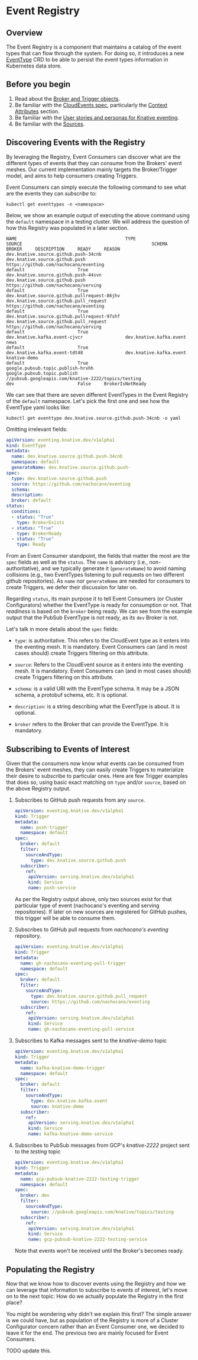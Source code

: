 # Event Registry

## Overview

The Event Registry is a component that maintains a catalog of the event types that can flow through the system. 
For doing so, it introduces a new [EventType](../reference/eventing/eventing.md) CRD to be able to persist the event types 
information in Kubernetes data store. 

## Before you begin

1. Read about the [Broker and Trigger objects](./broker-trigger.md).
1. Be familiar with the [CloudEvents spec](https://github.com/cloudevents/spec/blob/master/spec.md),
   particularly the [Context Attributes](https://github.com/cloudevents/spec/blob/master/spec.md#context-attributes)
   section.
1. Be familiar with the [User stories and personas for Knative eventing](https://docs.google.com/document/d/15uhyqQvaomxRX2u8s0i6CNhA86BQTNztkdsLUnPmvv4/edit?usp=sharing).
1. Be familiar with the [Sources](./sources/README.md).

## Discovering Events with the Registry

By leveraging the Registry, Event Consumers can discover what are the different types of events that they can consume 
from the Brokers' event meshes. Our current implementation mainly targets the Broker/Trigger model, and aims to help 
consumers creating Triggers. 

Event Consumers can simply execute the following command to see what are the events they can *subscribe* to:

`kubectl get eventtypes -n <namespace>`

Below, we show an example output of executing the above command using the `default` namespace in a testing cluster. 
We will address the question of how this Registry was populated in a later section.  

```
NAME                                         TYPE                                    SOURCE                                                 SCHEMA        BROKER     DESCRIPTION     READY     REASON
dev.knative.source.github.push-34cnb         dev.knative.source.github.push          https://github.com/nachocano/eventing                                default                    True
dev.knative.source.github.push-44svn         dev.knative.source.github.push          https://github.com/nachocano/serving                                 default                    True 
dev.knative.source.github.pullrequest-86jhv  dev.knative.source.github.pull_request  https://github.com/nachocano/eventing                                default                    True
dev.knative.source.github.pullrequest-97shf  dev.knative.source.github.pull_request  https://github.com/nachocano/serving                                 default                    True  
dev.knative.kafka.event-cjvcr                dev.knative.kafka.event                 news                                                                 default                    True    
dev.knative.kafka.event-tdt48                dev.knative.kafka.event                 knative-demo                                                         default                    True
google.pubsub.topic.publish-hrxhh            google.pubsub.topic.publish             //pubsub.googleapis.com/knative-2222/topics/testing                  dev                        False     BrokerIsNotReady
```

We can see that there are seven different EventTypes in the Event Registry of the `default` namespace. 
Let's pick the first one and see how the EventType yaml looks like:

`kubectl get eventtype dev.knative.source.github.push-34cnb -o yaml`

Omitting irrelevant fields:

```yaml
apiVersion: eventing.knative.dev/v1alpha1
kind: EventType
metadata:
  name: dev.knative.source.github.push-34cnb
  namespace: default
  generateName: dev.knative.source.github.push-  
spec:
  type: dev.knative.source.github.push
  source: https://github.com/nachocano/eventing
  schema:
  description:
  broker: default
status:
  conditions:
  - status: "True"
    type: BrokerExists
  - status: "True"
    type: BrokerReady
  - status: "True"
    type: Ready
```

From an Event Consumer standpoint, the fields that matter the most are the `spec` fields as well as the `status`.
The `name` is advisory (i.e., non-authoritative), and we typically generate it (`generateName`) to avoid naming collisions 
(e.g., two EventTypes listening to pull requests on two different github repositories). 
As `name` nor `generateName` are needed for consumers to create Triggers, we defer their discussion for later on.

Regarding `status`, its main purpose it to tell Event Consumers (or Cluster Configurators) whether the EventType is ready 
for consumption or not. That *readiness* is based on the `broker` being ready. We can see from the example output that 
the PubSub EventType is not ready, as its `dev` Broker is not.
 
Let's talk in more details about the `spec` fields:
 
- `type`: is authoritative. This refers to the CloudEvent type as it enters into the eventing mesh. It is mandatory. 
Event Consumers can (and in most cases should) create Triggers filtering on this attribute.

- `source`: Refers to the CloudEvent source as it enters into the eventing mesh. It is mandatory.
Event Consumers can (and in most cases should) create Triggers filtering on this attribute.

- `schema`: is a valid URI with the EventType schema. It may be a JSON schema, a protobuf schema, etc. It is optional.

- `description`: is a string describing what the EventType is about. It is optional.

- `broker` refers to the Broker that can provide the EventType. It is mandatory.


## Subscribing to Events of Interest

Given that the consumers now know what events can be consumed from the Brokers' event meshes, they can easily create 
Triggers to materialize their desire to subscribe to particular ones. 
Here are few Trigger examples that does so, using basic exact matching on `type` and/or `source`, based on the above Registry output.

1. Subscribes to GitHub push requests from any `source`.

    ```yaml
    apiVersion: eventing.knative.dev/v1alpha1
    kind: Trigger
    metadata:
      name: push-trigger
      namespace: default
    spec:
      broker: default
      filter:
        sourceAndType:
          type: dev.knative.source.github.push
      subscriber:
        ref:
         apiVersion: serving.knative.dev/v1alpha1
         kind: Service
         name: push-service
    ```
    
    As per the Registry output above, only two sources exist 
    for that particular type of event (nachocano's eventing and serving repositories). 
    If later on new sources are registered for GitHub pushes, this trigger will be able to consume them.
        
1. Subscribes to GitHub pull requests from *nachocano's eventing* repository.

    ```yaml
    apiVersion: eventing.knative.dev/v1alpha1
    kind: Trigger
    metadata:
      name: gh-nachocano-eventing-pull-trigger
      namespace: default
    spec:
      broker: default
      filter:
        sourceAndType:
          type: dev.knative.source.github.pull_request
          source: https://github.com/nachocano/eventing
      subscriber:
        ref:
         apiVersion: serving.knative.dev/v1alpha1
         kind: Service
         name: gh-nachocano-eventing-pull-service
    ```

1. Subscribes to Kafka messages sent to the *knative-demo* topic

    ```yaml
    apiVersion: eventing.knative.dev/v1alpha1
    kind: Trigger
    metadata:
      name: kafka-knative-demo-trigger
      namespace: default
    spec:
      broker: default
      filter:
        sourceAndType:
          type: dev.knative.kafka.event
          source: knative-demo
      subscriber:
        ref:
         apiVersion: serving.knative.dev/v1alpha1
         kind: Service
         name: kafka-knative-demo-service
    ```

1. Subscribes to PubSub messages from GCP's *knative-2222* project sent to the *testing* topic

    ```yaml
    apiVersion: eventing.knative.dev/v1alpha1
    kind: Trigger
    metadata:
      name: gcp-pubsub-knative-2222-testing-trigger
      namespace: default
    spec:
      broker: dev
      filter:
        sourceAndType:
          source: //pubsub.googleapis.com/knative/topics/testing
      subscriber:
        ref:
         apiVersion: serving.knative.dev/v1alpha1
         kind: Service
         name: gcp-pubsub-knative-2222-testing-service
    ```
    
    Note that events won't be received until the Broker's becomes ready.


## Populating the Registry

Now that we know how to discover events using the Registry and how we can leverage that information to subscribe to 
events of interest, let's move on to the next topic: How do we actually populate the Registry in the first place? 

You might be wondering why didn't we explain this first? The simple answer is we could have, but as population of the 
Registry is more of a Cluster Configurator concern rather than an Event Consumer one, we decided to leave it for the end. 
The previous two are mainly focused for Event Consumers.    

 
TODO update this.
